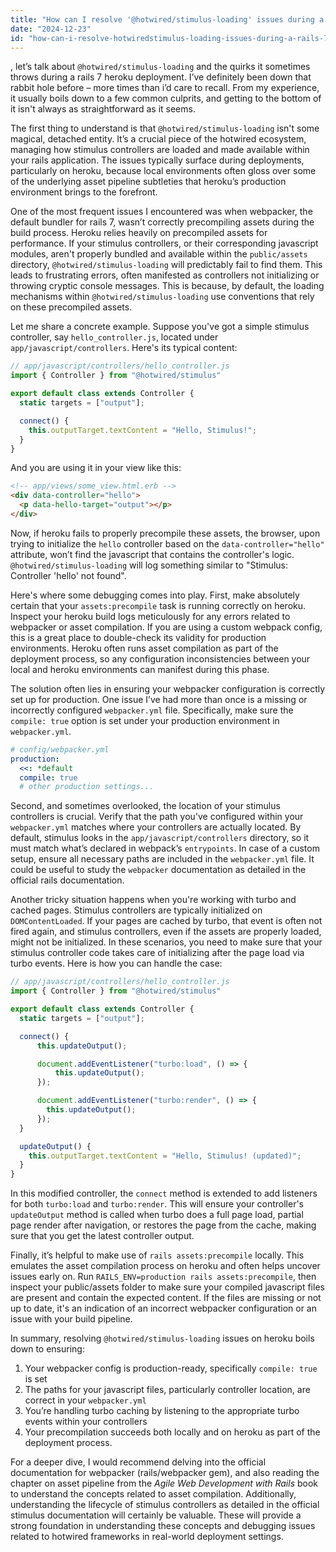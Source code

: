 ```yaml
---
title: "How can I resolve '@hotwired/stimulus-loading' issues during a Rails 7 Heroku deployment?"
date: "2024-12-23"
id: "how-can-i-resolve-hotwiredstimulus-loading-issues-during-a-rails-7-heroku-deployment"
---
```


, let’s talk about `@hotwired/stimulus-loading` and the quirks it sometimes throws during a rails 7 heroku deployment. I’ve definitely been down that rabbit hole before – more times than i’d care to recall. From my experience, it usually boils down to a few common culprits, and getting to the bottom of it isn't always as straightforward as it seems.

The first thing to understand is that `@hotwired/stimulus-loading` isn't some magical, detached entity. It’s a crucial piece of the hotwired ecosystem, managing how stimulus controllers are loaded and made available within your rails application. The issues typically surface during deployments, particularly on heroku, because local environments often gloss over some of the underlying asset pipeline subtleties that heroku’s production environment brings to the forefront.

One of the most frequent issues I encountered was when webpacker, the default bundler for rails 7, wasn’t correctly precompiling assets during the build process. Heroku relies heavily on precompiled assets for performance. If your stimulus controllers, or their corresponding javascript modules, aren't properly bundled and available within the `public/assets` directory, `@hotwired/stimulus-loading` will predictably fail to find them. This leads to frustrating errors, often manifested as controllers not initializing or throwing cryptic console messages. This is because, by default, the loading mechanisms within `@hotwired/stimulus-loading` use conventions that rely on these precompiled assets.

Let me share a concrete example. Suppose you've got a simple stimulus controller, say `hello_controller.js`, located under `app/javascript/controllers`. Here's its typical content:

```javascript
// app/javascript/controllers/hello_controller.js
import { Controller } from "@hotwired/stimulus"

export default class extends Controller {
  static targets = ["output"];

  connect() {
    this.outputTarget.textContent = "Hello, Stimulus!";
  }
}
```

And you are using it in your view like this:

```html
<!-- app/views/some_view.html.erb -->
<div data-controller="hello">
  <p data-hello-target="output"></p>
</div>
```

Now, if heroku fails to properly precompile these assets, the browser, upon trying to initialize the `hello` controller based on the `data-controller="hello"` attribute, won’t find the javascript that contains the controller's logic. `@hotwired/stimulus-loading` will log something similar to "Stimulus: Controller 'hello' not found".

Here's where some debugging comes into play. First, make absolutely certain that your `assets:precompile` task is running correctly on heroku. Inspect your heroku build logs meticulously for any errors related to webpacker or asset compilation. If you are using a custom webpack config, this is a great place to double-check its validity for production environments. Heroku often runs asset compilation as part of the deployment process, so any configuration inconsistencies between your local and heroku environments can manifest during this phase.

The solution often lies in ensuring your webpacker configuration is correctly set up for production. One issue I’ve had more than once is a missing or incorrectly configured `webpacker.yml` file. Specifically, make sure the `compile: true` option is set under your production environment in `webpacker.yml`.

```yaml
# config/webpacker.yml
production:
  <<: *default
  compile: true
  # other production settings...
```

Second, and sometimes overlooked, the location of your stimulus controllers is crucial. Verify that the path you've configured within your `webpacker.yml` matches where your controllers are actually located. By default, stimulus looks in the `app/javascript/controllers` directory, so it must match what’s declared in webpack’s `entrypoints`. In case of a custom setup, ensure all necessary paths are included in the `webpacker.yml` file. It could be useful to study the `webpacker` documentation as detailed in the official rails documentation.

Another tricky situation happens when you're working with turbo and cached pages. Stimulus controllers are typically initialized on `DOMContentLoaded`. If your pages are cached by turbo, that event is often not fired again, and stimulus controllers, even if the assets are properly loaded, might not be initialized. In these scenarios, you need to make sure that your stimulus controller code takes care of initializing after the page load via turbo events. Here is how you can handle the case:

```javascript
// app/javascript/controllers/hello_controller.js
import { Controller } from "@hotwired/stimulus"

export default class extends Controller {
  static targets = ["output"];

  connect() {
      this.updateOutput();

      document.addEventListener("turbo:load", () => {
          this.updateOutput();
      });

      document.addEventListener("turbo:render", () => {
        this.updateOutput();
      });
  }

  updateOutput() {
    this.outputTarget.textContent = "Hello, Stimulus! (updated)";
  }
}
```

In this modified controller, the `connect` method is extended to add listeners for both `turbo:load` and `turbo:render`. This will ensure your controller's `updateOutput` method is called when turbo does a full page load, partial page render after navigation, or restores the page from the cache, making sure that you get the latest controller output.

Finally, it’s helpful to make use of `rails assets:precompile` locally. This emulates the asset compilation process on heroku and often helps uncover issues early on. Run `RAILS_ENV=production rails assets:precompile`, then inspect your public/assets folder to make sure your compiled javascript files are present and contain the expected content. If the files are missing or not up to date, it's an indication of an incorrect webpacker configuration or an issue with your build pipeline.

In summary, resolving `@hotwired/stimulus-loading` issues on heroku boils down to ensuring:
1. Your webpacker config is production-ready, specifically `compile: true` is set
2. The paths for your javascript files, particularly controller location, are correct in your `webpacker.yml`
3. You’re handling turbo caching by listening to the appropriate turbo events within your controllers
4. Your precompilation succeeds both locally and on heroku as part of the deployment process.

For a deeper dive, I would recommend delving into the official documentation for webpacker (rails/webpacker gem), and also reading the chapter on asset pipeline from the *Agile Web Development with Rails* book to understand the concepts related to asset compilation. Additionally, understanding the lifecycle of stimulus controllers as detailed in the official stimulus documentation will certainly be valuable. These will provide a strong foundation in understanding these concepts and debugging issues related to hotwired frameworks in real-world deployment settings.
